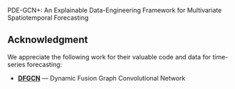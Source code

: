 PDE-GCN+: An Explainable Data-Engineering Framework for Multivariate Spatiotemporal
Forecasting



##  Acknowledgment

We appreciate the following work for their valuable code and data for time-series forecasting:

- **[DFGCN](https://github.com/junjieyePhD/DFGCN/tree/main)** — Dynamic Fusion Graph Convolutional Network

